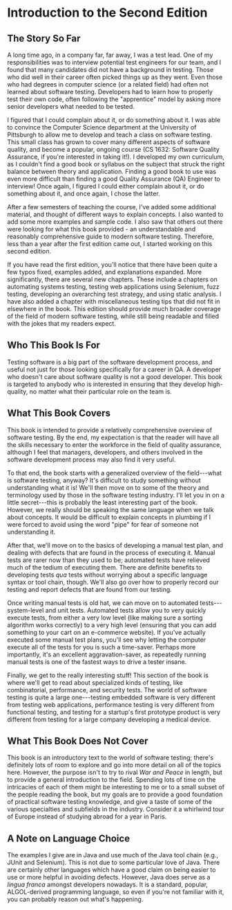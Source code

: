 # Introduction to the Second Edition

## The Story So Far

A long time ago, in a company far, far away, I was a test lead.  One of my responsibilities was to interview potential test engineers for our team, and I found that many candidates did not have a background in testing.  Those who did well in their career often picked things up as they went.  Even those who had degrees in computer science (or a related field) had often not learned about software testing.  Developers had to learn how to properly test their own code, often following the "apprentice" model by asking more senior developers what needed to be tested.

I figured that I could complain about it, or do something about it.  I was able to convince the Computer Science department at the University of Pittsburgh to allow me to develop and teach a class on software testing.  This small class has grown to cover many different aspects of software quality, and become a popular, ongoing course (CS 1632: Software Quality Assurance, if you're interested in taking it!).  I developed my own curriculum, as I couldn't find a good book or syllabus on the subject that struck the right balance between theory and application.  Finding a good book to use was even more difficult than finding a good Quality Assurance (QA) Engineer to interview!  Once again, I figured I could either complain about it, or do something about it, and once again, I chose the latter.

After a few semesters of teaching the course, I've added some additional material, and thought of different ways to explain concepts.  I also wanted to add some more examples and sample code.  I also saw that others out there were looking for what this book provided - an understandable and reasonably comprehensive guide to modern software testing.  Therefore, less than a year after the first edition came out, I started working on this second edition.

If you have read the first edition, you'll notice that there have been quite a few typos fixed, examples added, and explanations expanded.  More significantly, there are several new chapters.  These include a chapters on automating systems testing, testing web applications using Selenium, fuzz testing, developing an overarching test strategy, and using static analysis.  I have also added a chapter with miscellaneous testing tips that did not fit in elsewhere in the book.  This edition should provide much broader coverage of the field of modern software testing, while still being readable and filled with the jokes that my readers expect.

## Who This Book Is For

Testing software is a big part of the software development process, and useful not just for those looking specifically for a career in QA.  A developer who doesn't care about software quality is not a good developer.  This book is targeted to anybody who is interested in ensuring that they develop high-quality, no matter what their particular role on the team is.

## What This Book Covers

This book is intended to provide a relatively comprehensive overview of software testing.  By the end, my expectation is that the reader will have all the skills necessary to enter the workforce in the field of quality assurance, although I feel that managers, developers, and others involved in the software development process may also find it very useful.

To that end, the book starts with a generalized overview of the field---what is software testing, anyway?  It's difficult to study something without understanding what it is!  We'll then move on to some of the theory and terminology used by those in the software testing industry.  I'll let you in on a little secret---this is probably the least interesting part of the book.  However, we really should be speaking the same language when we talk about concepts.  It would be difficult to explain concepts in plumbing if I were forced to avoid using the word "pipe" for fear of someone not understanding it.

After that, we'll move on to the basics of developing a manual test plan, and dealing with defects that are found in the process of executing it.  Manual tests are rarer now than they used to be; automated tests have relieved much of the tedium of executing them.  There are definite benefits to developing tests _qua_ tests without worrying about a specific language syntax or tool chain, though.  We'll also go over how to properly record our testing and report defects that are found from our testing.

Once writing manual tests is old hat, we can move on to automated tests---system-level and unit tests.  Automated tests allow you to very quickly execute tests, from either a very low level (like making sure a sorting algorithm works correctly) to a very high level (ensuring that you can add something to your cart on an e-commerce website).  If you've actually executed some manual test plans, you'll see why letting the computer execute all of the tests for you is such a time-saver. Perhaps more importantly, it's an excellent aggravation-saver, as repeatedly running manual tests is one of the fastest ways to drive a tester insane.

Finally, we get to the really interesting stuff!  This section of the book is where we'll get to read about specialized kinds of testing, like combinatorial, performance, and security tests.  The world of software testing is quite a large one---testing embedded software is very different from testing web applications, performance testing is very different from functional testing, and testing for a startup's first prototype product is very different from testing for a large company developing a medical device.

## What This Book Does Not Cover

This book is an introductory text to the world of software testing; there's definitely lots of room to explore and go into more detail on all of the topics here.  However, the purpose isn't to try to rival _War and Peace_ in length, but to provide a general introduction to the field.  Spending lots of time on the intricacies of each of them might be interesting to me or to a small subset of the people reading the book, but my goals are to provide a good foundation of practical software testing knowledge, and give a taste of some of the various specialties and subfields in the industry.  Consider it a whirlwind tour of Europe instead of studying abroad for a year in Paris.

## A Note on Language Choice

The examples I give are in Java and use much of the Java tool chain (e.g., JUnit and Selenium).  This is not due to some particular love of Java.  There are certainly other languages which have a good claim on being easier to use or more helpful in avoiding defects.  However, Java does serve as a _lingua franca_ amongst developers nowadays.  It is a standard, popular, ALGOL-derived programming language, so even if you're not familiar with it, you can probably reason out what's happening.
